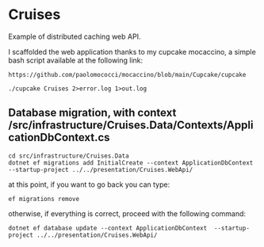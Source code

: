 # Cruises

Example of distributed caching web API.

I scaffolded the web application thanks to my cupcake mocaccino, a simple bash script available at the following link:

```text
https://github.com/paolomococci/mocaccino/blob/main/Cupcake/cupcake
```

```shell
./cupcake Cruises 2>error.log 1>out.log
```

## Database migration, with context /src/infrastructure/Cruises.Data/Contexts/ApplicationDbContext.cs

```shell
cd src/infrastructure/Cruises.Data
dotnet ef migrations add InitialCreate --context ApplicationDbContext  --startup-project ../../presentation/Cruises.WebApi/
```

at this point, if you want to go back you can type:

```shell
ef migrations remove
```

otherwise, if everything is correct, proceed with the following command:

```shell
dotnet ef database update --context ApplicationDbContext  --startup-project ../../presentation/Cruises.WebApi/
```
